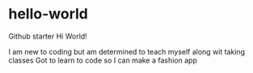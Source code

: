 # hello-world
Github starter
Hi World!

I am new to coding but am determined to teach myself along wit taking classes
Got to learn to code so I can make a fashion app
